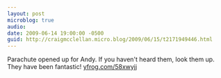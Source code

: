 ```yaml
---
layout: post
microblog: true
audio: 
date: 2009-06-14 19:00:00 -0500
guid: http://craigmcclellan.micro.blog/2009/06/15/t2171949446.html
---
```

Parachute opened up for Andy. If you haven't heard them, look them up. They have been fantastic! [yfrog.com/58xwyjj](http://yfrog.com/58xwyjj)
